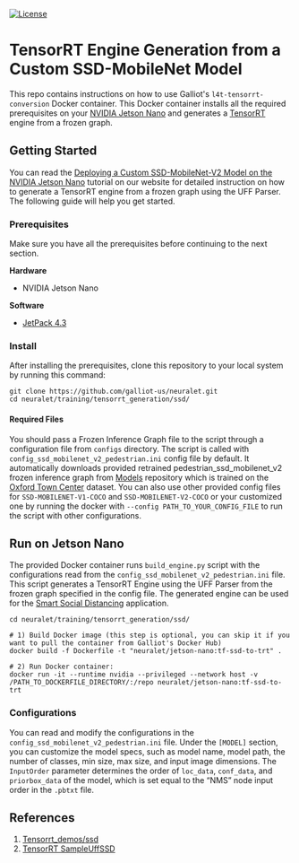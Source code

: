 [![License](https://img.shields.io/badge/License-Apache%202.0-blue.svg)](https://opensource.org/licenses/Apache-2.0)

# TensorRT Engine Generation from a Custom SSD-MobileNet Model 


This repo contains instructions on how to use Galliot's `l4t-tensorrt-conversion` Docker container. This Docker container installs all the required prerequisites on your [NVIDIA Jetson Nano](https://developer.nvidia.com/embedded/jetson-nano-developer-kit) and generates a [TensorRT](https://docs.nvidia.com/deeplearning/tensorrt/developer-guide/index.html) engine from a frozen graph.


## Getting Started

You can read the [Deploying a Custom SSD-MobileNet-V2 Model on the NVIDIA Jetson Nano]() tutorial on our website for detailed instruction on how to generate a TensorRT engine from a frozen graph using the UFF Parser. The following guide will help you get started. 

### Prerequisites

Make sure you have all the prerequisites before continuing to the next section.

**Hardware**
  * NVIDIA Jetson Nano

**Software**
  * [JetPack 4.3](https://developer.nvidia.com/jetpack-4_3_DP)

### Install

After installing the prerequisites, clone this repository to your local system by running this command:

```
git clone https://github.com/galliot-us/neuralet.git
cd neuralet/training/tensorrt_generation/ssd/
```

#### Required Files

You should pass a Frozen Inference Graph file to the script through a configuration file from `configs` directory. 
The script is called with `config_ssd_mobilenet_v2_pedestrian.ini` config file by default. It automatically downloads provided retrained pedestrian_ssd_mobilenet_v2 frozen inference graph  from [Models](https://github.com/galliot-us/models/blob/master/amd64/ped_ssd_mobilenet_v2/frozen_inference_graph.pb) repository which is trained on the [Oxford Town Center](https://megapixels.cc/oxford_town_centre/) dataset.
You can also use other provided config files for `SSD-MOBILENET-V1-COCO` and `SSD-MOBILENET-V2-COCO` or your customized one by running the docker with `--config PATH_TO_YOUR_CONFIG_FILE` to run the script with other configurations.

## Run on Jetson Nano

The provided Docker container runs `build_engine.py` script with the configurations read from the `config_ssd_mobilenet_v2_pedestrian.ini` file. This script generates a TensorRT Engine using the UFF Parser from the frozen graph specified in the config file. The generated engine can be used for the [Smart Social Distancing](https://github.com/galliot-us/neuralet/tree/master/applications/smart-distancing) application. 

```
cd neuralet/training/tensorrt_generation/ssd/

# 1) Build Docker image (this step is optional, you can skip it if you want to pull the container from Galliot's Docker Hub)
docker build -f Dockerfile -t "neuralet/jetson-nano:tf-ssd-to-trt" .

# 2) Run Docker container:
docker run -it --runtime nvidia --privileged --network host -v /PATH_TO_DOCKERFILE_DIRECTORY/:/repo neuralet/jetson-nano:tf-ssd-to-trt
```

### Configurations

You can read and modify the configurations in the `config_ssd_mobilenet_v2_pedestrian.ini` file. Under the `[MODEL]` section, you can customize the model specs, such as model name, model path, the number of classes, min size, max size, and input image dimensions.
The `InputOrder` parameter determines the order of `loc_data`, `conf_data`, and `priorbox_data` of the model, which is set equal to the “NMS” node input order in the `.pbtxt` file.

## References
1. [Tensorrt_demos/ssd](https://github.com/jkjung-avt/tensorrt_demos/tree/master/ssd)
2. [TensorRT SampleUffSSD](https://github.com/NVIDIA/TensorRT/tree/master/samples/opensource/sampleUffSSD)
